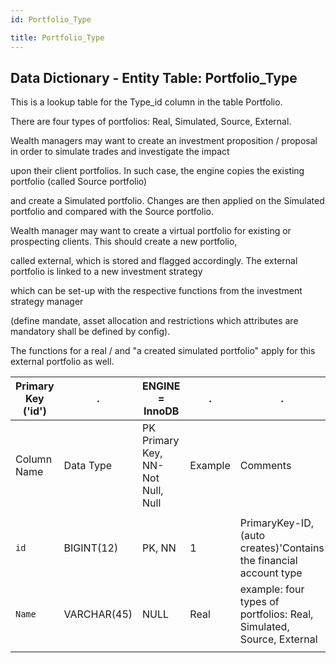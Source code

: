 ```yaml
---
id: Portfolio_Type

title: Portfolio_Type
---
```


## Data Dictionary - Entity Table: Portfolio_Type

This is a lookup table for the Type_id column in the table Portfolio.

There are four types of portfolios: Real, Simulated, Source, External. 

Wealth managers may want to create an investment proposition / proposal in order to simulate trades and investigate the impact 

upon their client portfolios. In such case, the engine copies the existing portfolio (called Source portfolio)

 and create a Simulated portfolio. Changes are then applied on the Simulated portfolio and compared with the Source portfolio.
 
 Wealth manager may want to create a virtual portfolio for existing or prospecting clients. This should create a new portfolio, 
 
 called external, which is stored and flagged accordingly. The external portfolio is linked to a new investment strategy 
 
 which can be set-up with the respective functions from the investment strategy manager 
 
 (define mandate, asset allocation and restrictions which attributes are mandatory shall be defined by config). 
 
 The functions for a real / and "a created simulated portfolio" apply for this external portfolio as well. 
 

| Primary Key ('id')|.|ENGINE = InnoDB|.|.|
|---|---|---|---|---|
|Column Name|Data Type|PK Primary Key, NN-Not Null, Null|Example|Comments|
||
|`id`|BIGINT(12)|PK, NN|1|PrimaryKey-ID,(auto creates)'Contains the financial account type|
|`Name`|VARCHAR(45)|NULL|Real|example:  four types of portfolios: Real, Simulated, Source, External|
||
